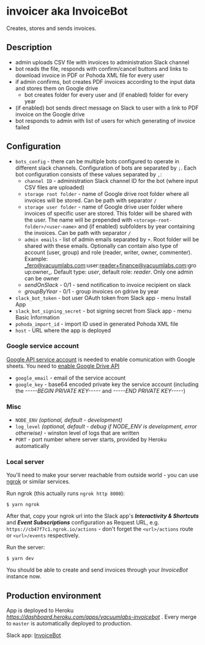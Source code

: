 # invoicer aka InvoiceBot

Creates, stores and sends invoices.

## Description

- admin uploads CSV file with invoices to administration Slack channel
- bot reads the file, responds with confirm/cancel buttons and links to download invoice in PDF or Pohoda XML file for every user
- if admin confirms, bot creates PDF invoices according to the input data and stores them on Google drive
  - bot creates folder for every user and (if enabled) folder for every year
- (if enabled) bot sends direct message on Slack to user with a link to PDF invoice on the Google drive
- bot responds to admin with list of users for which generating of invoice failed

## Configuration

- `bots_config` - there can be multiple bots configured to operate in different slack channels. Configuration of bots are separated by `;`. Each bot configuration consists of these values separated by `,`:
  - `channel ID` - administration Slack channel ID for the bot (where input CSV files are uploaded)
  - `storage root folder` - name of Google drive root folder where all invoices will be stored. Can be path with separator `/`
  - `storage user folder` - name of Google drive user folder where invoices of specific user are stored. This folder will be shared with the user. The name will be prepended with `<storage-root-folder>/<user-name>` and (if enabled) subfolders by year containing the invoices. Can be path with separator `/`
  - `admin emails` - list of admin emails separated by `+`. Root folder will be shared with these emails. Optionally can contain also type of account (user, group) and role (reader, writer, owner, commenter). Example: _fero@vacuumlabs.com:user:reader+finance@vacuumlabs.com:group:owner_. Default type: _user_, default role: _reader_. Only one admin can be owner
  - _sendOnSlack_ - 0/1 - send notification to invoice recipient on slack
  - _groupByYear_ - 0/1 - group invoices on gdrive by year
- `slack_bot_token` - bot user OAuth token from Slack app - menu Install App
- `slack_bot_signing_secret` - bot signing secret from Slack app - menu Basic Information
- `pohoda_import_id` - import ID used in generated Pohoda XML file
- `host` - URL where the app is deployed

### Google service account

[Google API service account](https://cloud.google.com/docs/authentication/production#create_service_account) is needed to enable comunication with Google sheets. You need to [enable Google Drive API](https://console.developers.google.com/apis/library)

- `google_email` - email of the service account
- `google_key` - base64 encoded private key the service account (including the _-----BEGIN PRIVATE KEY-----_ and _-----END PRIVATE KEY-----_)

### Misc

- `NODE_ENV` _(optional, default - development)_
- `log_level` _(optional, default - debug if NODE_ENV is development, error otherwise)_ - winston level of logs that are written
- `PORT` - port number where server starts, provided by Heroku automatically

### Local server

You'll need to make your server reachable from outside world - you can use [ngrok](https://ngrok.com/) or similar services.

Run ngrok (this actually runs `ngrok http 8000`):
```
$ yarn ngrok
```

After that, copy your ngrok url into the Slack app's ***Interactivity & Shortcuts*** and ***Event Subscriptions*** configuration as Request URL, e.g. `https://cb47f7c1.ngrok.io/actions` - don't forget the `<url>/actions` route or `<url>/events` respectively. 

Run the server:
```
$ yarn dev
```

You should be able to create and send invoices through your *InvoiceBot* instance now.
## Production environment

App is deployed to Heroku _https://dashboard.heroku.com/apps/vacuumlabs-invoicebot_ . Every merge to `master` is automatically deployed to production.

Slack app: [InvoiceBot](https://api.slack.com/apps/A96QM4M45)
